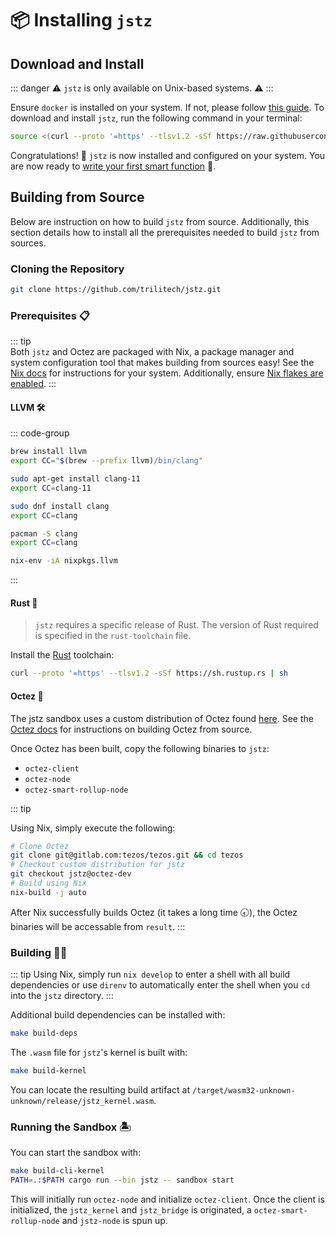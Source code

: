 # 📦 Installing `jstz`

## Download and Install

::: danger
⚠️ `jstz` is only available on Unix-based systems. ⚠️
:::

Ensure `docker` is installed on your system. If not, please follow [this guide](https://docs.docker.com/get-docker/).
To download and install `jstz`, run the following command in your terminal:

```sh
source <(curl --proto '=https' --tlsv1.2 -sSf https://raw.githubusercontent.com/trilitech/jstz/main/scripts/install-jstz-cli.sh)
```

Congratulations! 🎉 `jstz` is now installed and configured on your system.
You are now ready to [write your first smart function](./quick_start.md) 🚀.

## Building from Source

Below are instruction on how to build `jstz` from source. Additionally, this section details how to install all the prerequisites needed to build `jstz` from sources.

### Cloning the Repository

```sh
git clone https://github.com/trilitech/jstz.git
```

### Prerequisites 📋

::: tip  
Both `jstz` and Octez are packaged with Nix, a package manager and system configuration tool that makes building from sources easy! See the [Nix docs](https://nixos.org/download.html) for instructions for your system. Additionally, ensure [Nix flakes are enabled](https://nixos.wiki/wiki/Flakes#Enable_flakes).
:::

#### LLVM 🛠️

::: code-group

```sh [MacOS]
brew install llvm
export CC="$(brew --prefix llvm)/bin/clang"
```

```sh [Ubuntu]
sudo apt-get install clang-11
export CC=clang-11
```

```sh [Fedora]
sudo dnf install clang
export CC=clang
```

```sh [Arch Linux]
pacman -S clang
export CC=clang
```

```sh [Nix]
nix-env -iA nixpkgs.llvm
```

:::

#### Rust 🦀

> `jstz` requires a specific release of Rust. The version of Rust required is specified in the `rust-toolchain` file.

Install the [Rust](https://rustup.rs/) toolchain:

```sh
curl --proto '=https' --tlsv1.2 -sSf https://sh.rustup.rs | sh
```

#### Octez 🐙

The jstz sandbox uses a custom distribution of Octez found [here](https://gitlab.com/tezos/tezos/-/tree/jstz@octez-dev). See the [Octez docs](https://tezos.gitlab.io/introduction/howtoget.html?highlight=building#compiling-with-make) for instructions on building Octez from source.

Once Octez has been built, copy the following binaries to `jstz`:

- `octez-client`
- `octez-node`
- `octez-smart-rollup-node`

::: tip

Using Nix, simply execute the following:

```sh
# Clone Octez
git clone git@gitlab.com:tezos/tezos.git && cd tezos
# Checkout custom distribution for jstz
git checkout jstz@octez-dev
# Build using Nix
nix-build -j auto
```

After Nix successfully builds Octez (it takes a long time 🕣), the Octez binaries will be accessable from `result`.
:::

### Building 👷‍♂️

::: tip
Using Nix, simply run `nix develop` to enter a shell with all build dependencies or use `direnv` to automatically enter the shell when you `cd` into the `jstz` directory.
:::

Additional build dependencies can be installed with:

```sh
make build-deps
```

The `.wasm` file for `jstz`'s kernel is built with:

```sh
make build-kernel
```

You can locate the resulting build artifact at `/target/wasm32-unknown-unknown/release/jstz_kernel.wasm`.

### Running the Sandbox 🏝️

You can start the sandbox with:

```sh
make build-cli-kernel
PATH=.:$PATH cargo run --bin jstz -- sandbox start
```

This will initially run `octez-node` and initialize `octez-client`. Once the client is initialized, the `jstz_kernel` and `jstz_bridge` is originated, a `octez-smart-rollup-node` and `jstz-node` is spun up.
